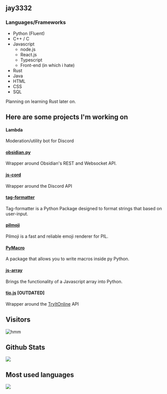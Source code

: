 <span>
  <h2 text-align="center"><b>jay3332</b></h2>
</span>

### Languages/Frameworks 
- Python (Fluent)
- C++ / C
- Javascript
  - node.js
  - React.js
  - Typescript 
  - Front-end (in which i hate)
- Rust 
- Java
- HTML 
- CSS
- SQL  

Planning on learning Rust later on.
## Here are some projects I'm working on
#### Lambda 
Moderation/utility bot for Discord
#### [obsidian.py](https://github.com/jay3332/obsidian.py)
Wrapper around Obsidian's REST and Websocket API.
#### [js-cord](https://github.com/jay3332/js-cord)
Wrapper around the Discord API 
#### [tag-formatter](https://github.com/jay3332/tag-formatter)
Tag-formatter is a Python Package designed to format strings that based on user-input.
#### [pilmoji](https://github.com/jay3332/pilmoji)
Pilmoji is a fast and reliable emoji renderer for PIL.
#### [PyMacro](https://github.com/jay3332/PyMacro)
A package that allows you to write macros inside py Python.
#### [js-array](https://github.com/jay3332/js-array)
Brings the functionality of a Javascript array into Python.
#### [tio.js](https://github.com/jay3332/tio.js) **\[OUTDATED\]**
Wrapper around the [TryItOnline](https://tio.run) API

## Visitors
![hmm](https://profile-counter.glitch.me/jay3332/count.svg)

</span>

<span float="center" height=200>
  <h2>Github Stats</h2>
<img src="https://github-readme-stats.vercel.app/api?username=jay3332&show_icons=true&count_private=true&title_color=d1eaff&text_color=f2f9ff&icon_color=a3b9cc&bg_color=6e7e91" float="left" />
  <h2>Most used languages</h2>
<img src="https://github-readme-stats.vercel.app/api/top-langs?username=jay3332&show_icons=true&title_color=d1eaff&text_color=f2f9ff&icon_color=a3b9cc&bg_color=475159" float="right" />
</span>
